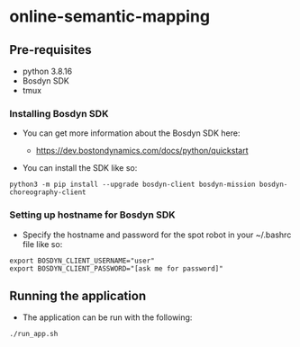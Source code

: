 # online-semantic-mapping

## Pre-requisites
- python 3.8.16
- Bosdyn SDK
- tmux

### Installing Bosdyn SDK

- You can get more information about the Bosdyn SDK here:
    - https://dev.bostondynamics.com/docs/python/quickstart

- You can install the SDK like so:
```
python3 -m pip install --upgrade bosdyn-client bosdyn-mission bosdyn-choreography-client
```

### Setting up hostname for Bosdyn SDK

- Specify the hostname and password for the spot robot in your ~/.bashrc file like so:
```
export BOSDYN_CLIENT_USERNAME="user"
export BOSDYN_CLIENT_PASSWORD="[ask me for password]"
```

## Running the application
- The application can be run with the following:
```
./run_app.sh
```
